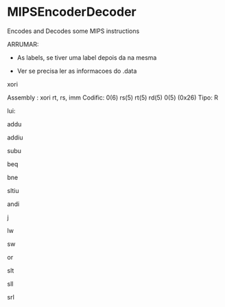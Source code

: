 # MIPSEncoderDecoder
Encodes and Decodes some MIPS instructions

ARRUMAR:

- As labels, se tiver uma label depois da na mesma

- Ver se precisa ler as informacoes do .data

xori

Assembly : xori rt, rs, imm
Codific: 0(6) rs(5) rt(5) rd(5) 0(5) (0x26)
Tipo: R


lui: 


addu


addiu


subu


beq


bne


sltiu


andi


j


lw


sw 


or


slt


sll

srl














